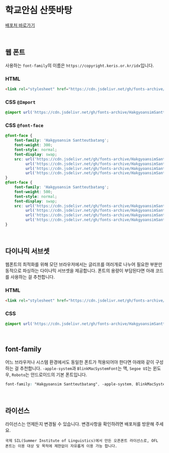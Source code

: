 # 학교안심 산뜻바탕

[배포처 바로가기](https://copyright.keris.or.kr/wft/fntDwnldView?fntGrpId=GFT202312110000000000013)

&nbsp;

## 웹 폰트

사용하는 `font-family`의 이름은 `https://copyright.keris.or.kr/idx`입니다.

### HTML

```html
<link rel="stylesheet" href="https://cdn.jsdelivr.net/gh/fonts-archive/HakgyoansimSantteutbatang/HakgyoansimSantteutbatang.css" type="text/css"/>
```

### CSS `@Import`

```css
@import url('https://cdn.jsdelivr.net/gh/fonts-archive/HakgyoansimSantteutbatang/HakgyoansimSantteutbatang.css');
```

### CSS `@font-face`

```css
@font-face {
    font-family: 'Hakgyoansim Santteutbatang';
    font-weight: 300;
    font-style: normal;
    font-display: swap;
    src: url('https://cdn.jsdelivr.net/gh/fonts-archive/HakgyoansimSantteutbatang/HakgyoansimSantteutbatang-Light.woff2') format('woff2'),
         url('https://cdn.jsdelivr.net/gh/fonts-archive/HakgyoansimSantteutbatang/HakgyoansimSantteutbatang-Light.woff') format('woff'),
         url('https://cdn.jsdelivr.net/gh/fonts-archive/HakgyoansimSantteutbatang/HakgyoansimSantteutbatang-Light.otf') format('opentype'),
         url('https://cdn.jsdelivr.net/gh/fonts-archive/HakgyoansimSantteutbatang/HakgyoansimSantteutbatang-Light.ttf') format('truetype');
}
@font-face {
    font-family: 'Hakgyoansim Santteutbatang';
    font-weight: 500;
    font-style: normal;
    font-display: swap;
    src: url('https://cdn.jsdelivr.net/gh/fonts-archive/HakgyoansimSantteutbatang/HakgyoansimSantteutbatang-Medium.woff2') format('woff2'),
         url('https://cdn.jsdelivr.net/gh/fonts-archive/HakgyoansimSantteutbatang/HakgyoansimSantteutbatang-Medium.woff') format('woff'),
         url('https://cdn.jsdelivr.net/gh/fonts-archive/HakgyoansimSantteutbatang/HakgyoansimSantteutbatang-Medium.otf') format('opentype'),
         url('https://cdn.jsdelivr.net/gh/fonts-archive/HakgyoansimSantteutbatang/HakgyoansimSantteutbatang-Medium.ttf') format('truetype');
}
```

&nbsp;

## 다이나믹 서브셋

웹폰트의 최적화를 위해 모던 브라우저에서는 글리프를 여러개로 나누어 필요한 부분만 동적으로 파싱하는 다이나믹 서브셋을 제공합니다. 폰트의 용량이 부담된다면 아래 코드를 사용하는 걸 추천합니다.

### HTML

```html
<link rel="stylesheet" href="https://cdn.jsdelivr.net/gh/fonts-archive/HakgyoansimSantteutbatang/subsets/HakgyoansimSantteutbatang-dynamic-subset.css" type="text/css"/>
```

### CSS

```css
@import url('https://cdn.jsdelivr.net/gh/fonts-archive/HakgyoansimSantteutbatang/subsets/HakgyoansimSantteutbatang-dynamic-subset.css');
```

&nbsp;

## font-family

어느 브라우저나 시스템 환경에서도 동일한 폰트가 적용되어야 한다면 아래와 같이 구성하는 걸 추천합니다. `-apple-system`과 `BlinkMacSystemFont`는 맥, `Segoe UI`는 윈도우, `Roboto`는 안드로이드의 기본 폰트입니다.


```css
font-family: "Hakgyoansim Santteutbatang", -apple-system, BlinkMacSystemFont, "Segoe UI", Roboto, Oxygen, Ubuntu, Cantarell, "Open Sans", "Helvetica Neue", sans-serif;
```

&nbsp;

## 라이선스

라이선스는 언제든지 변경될 수 있습니다. 변경사항을 확인하려면 배포처를 방문해 주세요.

```
국제 SIL(Summer Institute of Linguistics)에서 만든 오픈폰트 라이선스로, OFL 폰트는 이용 대상 및 목적에 제한없이 자유롭게 이용 가능 합니다.
```
